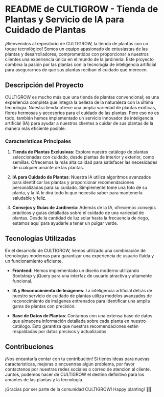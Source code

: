 # README de CULTIGROW - Tienda de Plantas y Servicio de IA para Cuidado de Plantas

¡Bienvenidos al repositorio de CULTIGROW, la tienda de plantas con un toque tecnológico! Somos un equipo apasionado de entusiastas de las plantas y desarrolladores, comprometidos con proporcionar a nuestros clientes una experiencia única en el mundo de la jardinería. Este proyecto combina la pasión por las plantas con la tecnología de inteligencia artificial para asegurarnos de que sus plantas reciban el cuidado que merecen.

## Descripción del Proyecto

CULTIGROW es mucho más que una tienda de plantas convencional; es una experiencia completa que integra la belleza de la naturaleza con la última tecnología. Nuestra tienda ofrece una amplia variedad de plantas exóticas, flores hermosas y accesorios para el cuidado de las plantas. Pero eso no es todo, también hemos implementado un servicio innovador de inteligencia artificial (IA) para ayudar a nuestros clientes a cuidar de sus plantas de la manera más eficiente posible.

### Características Principales

1. **Tienda de Plantas Exclusivas**: Explore nuestro catálogo de plantas seleccionadas con cuidado, desde plantas de interior y exterior, como semillas. Ofrecemos la más alta calidad para satisfacer las necesidades de cualquier amante de las plantas.

2. **IA para Cuidado de Plantas**: Nuestra IA utiliza algoritmos avanzados para identificar las plantas y proporcionar recomendaciones personalizadas para su cuidado. Simplemente tome una foto de su planta, y la IA le dirá todo lo que necesita saber para mantenerla saludable y feliz.

3. **Consejos y Guías de Jardinería**: Además de la IA, ofrecemos consejos prácticos y guías detalladas sobre el cuidado de una variedad de plantas. Desde la cantidad de luz solar hasta la frecuencia de riego, estamos aquí para ayudarle a tener un pulgar verde.

## Tecnologías Utilizadas

En el desarrollo de CULTIGROW, hemos utilizado una combinación de tecnologías modernas para garantizar una experiencia de usuario fluida y un funcionamiento eficiente.

- **Frontend**: Hemos implementado un diseño moderno utilizando Bootstrap y jQuery para una interfaz de usuario atractiva y altamente funcional.

- **IA y Reconocimiento de Imágenes**: La inteligencia artificial detrás de nuestro servicio de cuidado de plantas utiliza modelos avanzados de reconocimiento de imágenes entrenados para identificar una amplia gama de plantas con precisión.

- **Base de Datos de Plantas**: Contamos con una extensa base de datos que almacena información detallada sobre cada planta en nuestro catálogo. Esto garantiza que nuestras recomendaciones estén respaldadas por datos precisos y actualizados.

## Contribuciones

¡Nos encantaría contar con tu contribución! Si tienes ideas para nuevas características, mejoras o encuentras algún problema, por favor contactenos por nuestras redes sociales o correo de atencion al cliente. Juntos, podemos hacer de CULTIGROW el destino definitivo para los amantes de las plantas y la tecnología.


¡Gracias por ser parte de la comunidad CULTIGROW! Happy planting! 🌿🌺

